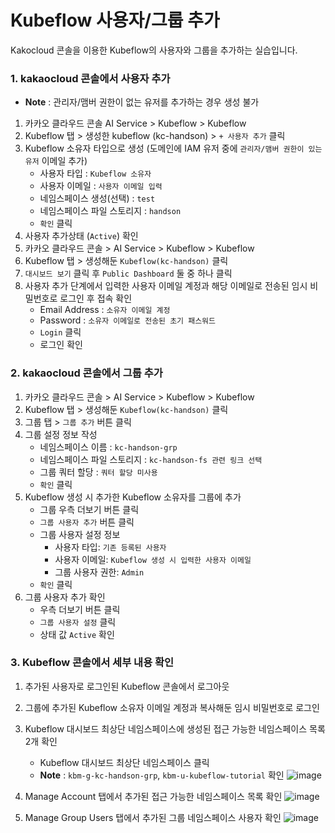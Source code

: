 # Kubeflow 사용자/그룹 추가
Kakocloud 콘솔을 이용한 Kubeflow의 사용자와 그룹을 추가하는 실습입니다.

### 1. kakaocloud 콘솔에서 사용자 추가
   - **Note** : 관리자/맴버 권한이 없는 유저를 추가하는 경우 생성 불가
1. 카카오 클라우드 콘솔 AI Service > Kubeflow > Kubeflow
2. Kubeflow 탭 > 생성한 kubeflow (kc-handson) > `+ 사용자 추가` 클릭
3. Kubeflow 소유자 타입으로 생성 (도메인에 IAM 유저 중에 `관리자/맴버 권한이 있는 유저` 이메일 추가)
   - 사용자 타입 : `Kubeflow 소유자`
   - 사용자 이메일 : `사용자 이메일 입력`
   - 네임스페이스 생성(선택) : `test`
   - 네임스페이스 파일 스토리지 : `handson`
   - `확인` 클릭
4. 사용자 추가상태 (`Active`) 확인
5. 카카오 클라우드 콘솔 > AI Service > Kubeflow > Kubeflow
6. Kubeflow 탭 > 생성해둔 `Kubeflow(kc-handson)` 클릭
7. `대시보드 보기` 클릭 후 `Public Dashboard` 둘 중 하나 클릭
8. 사용자 추가 단계에서 입력한 사용자 이메일 계정과 해당 이메일로 전송된 임시 비밀번호로 로그인 후 접속 확인
   - Email Address : `소유자 이메일 계정`
   - Password : `소유자 이메일로 전송된 초기 패스워드`
   - `Login` 클릭
   - 로그인 확인

### 2. kakaocloud 콘솔에서 그룹 추가
1. 카카오 클라우드 콘솔 > AI Service > Kubeflow > Kubeflow
2. Kubeflow 탭 > 생성해둔 `Kubeflow(kc-handson)` 클릭
3. 그룹 탭 > `그룹 추가` 버튼 클릭
4. 그룹 설정 정보 작성
      - 네임스페이스 이름 : `kc-handson-grp`
      - 네임스페이스 파일 스토리지 : `kc-handson-fs 관련 링크 선택`
      - 그룹 쿼터 할당 : `쿼터 할당 미사용`
      - `확인` 클릭
5. Kubeflow 생성 시 추가한 Kubeflow 소유자를 그룹에 추가
      - 그룹 우측 더보기 버튼 클릭
      - `그룹 사용자 추가` 버튼 클릭
      - 그룹 사용자 설정 정보
         - 사용자 타입: `기존 등록된 사용자`
         - 사용자 이메일: `Kubeflow 생성 시 입력한 사용자 이메일`
         - 그룹 사용자 권한: `Admin`
      - `확인` 클릭
7. 그룹 사용자 추가 확인
   - 우측 더보기 버튼 클릭
   - `그룹 사용자 설정` 클릭
   - 상태 값 `Active` 확인

### 3. Kubeflow 콘솔에서 세부 내용 확인
1. 추가된 사용자로 로그인된 Kubeflow 콘솔에서 로그아웃
2. 그룹에 추가된 Kubeflow 소유자 이메일 계정과 복사해둔 임시 비밀번호로 로그인
3. Kubeflow 대시보드 최상단 네임스페이스에 생성된 접근 가능한 네임스페이스 목록 2개 확인
   - Kubeflow 대시보드 최상단 네임스페이스 클릭
   -  **Note** : `kbm-g-kc-handson-grp`, `kbm-u-kubeflow-tutorial` 확인
   ![image](https://github.com/KOlizer/tutorial/assets/127844467/c0a06b9b-92e6-46c6-b63a-9342f771bf2e)

4. Manage Account 탭에서 추가된 접근 가능한 네임스페이스 목록 확인
   ![image](https://github.com/KOlizer/tutorial/assets/127844467/c806d4aa-b50d-4ae0-a395-73825ad88947)

5. Manage Group Users 탭에서 추가된 그룹 네임스페이스 사용자 확인
   ![image](https://github.com/KOlizer/tutorial/assets/127844467/f22c8061-a2ad-4712-8b5d-ba248ba0005e)
